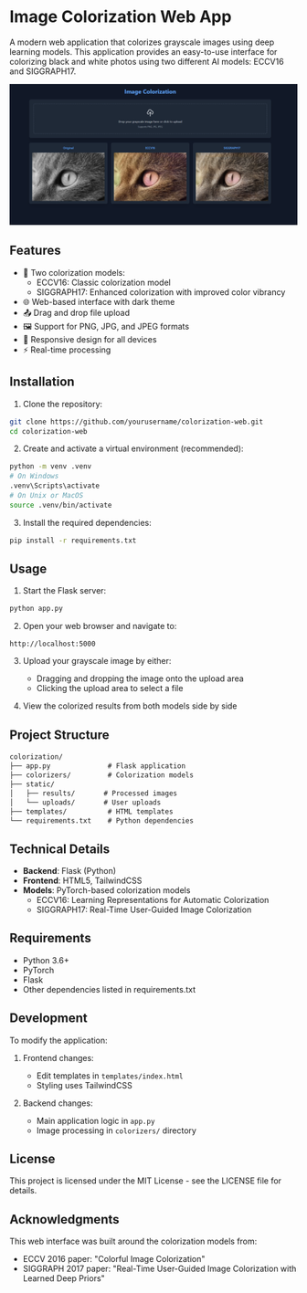 # Image Colorization Web App

A modern web application that colorizes grayscale images using deep learning models. This application provides an easy-to-use interface for colorizing black and white photos using two different AI models: ECCV16 and SIGGRAPH17.

![Example Colorization Results](colorization\app-screenshot.png)

## Features

- 🎨 Two colorization models:
  - ECCV16: Classic colorization model
  - SIGGRAPH17: Enhanced colorization with improved color vibrancy
- 🌐 Web-based interface with dark theme
- 📤 Drag and drop file upload
- 🖼️ Support for PNG, JPG, and JPEG formats
- 📱 Responsive design for all devices
- ⚡ Real-time processing

## Installation

1. Clone the repository:
```bash
git clone https://github.com/yourusername/colorization-web.git
cd colorization-web
```

2. Create and activate a virtual environment (recommended):
```bash
python -m venv .venv
# On Windows
.venv\Scripts\activate
# On Unix or MacOS
source .venv/bin/activate
```

3. Install the required dependencies:
```bash
pip install -r requirements.txt
```

## Usage

1. Start the Flask server:
```bash
python app.py
```

2. Open your web browser and navigate to:
```
http://localhost:5000
```

3. Upload your grayscale image by either:
   - Dragging and dropping the image onto the upload area
   - Clicking the upload area to select a file

4. View the colorized results from both models side by side

## Project Structure

```
colorization/
├── app.py              # Flask application
├── colorizers/         # Colorization models
├── static/            
│   ├── results/       # Processed images
│   └── uploads/       # User uploads
├── templates/          # HTML templates
└── requirements.txt    # Python dependencies
```

## Technical Details

- **Backend**: Flask (Python)
- **Frontend**: HTML5, TailwindCSS
- **Models**: PyTorch-based colorization models
  - ECCV16: Learning Representations for Automatic Colorization
  - SIGGRAPH17: Real-Time User-Guided Image Colorization

## Requirements

- Python 3.6+
- PyTorch
- Flask
- Other dependencies listed in requirements.txt

## Development

To modify the application:

1. Frontend changes:
   - Edit templates in `templates/index.html`
   - Styling uses TailwindCSS

2. Backend changes:
   - Main application logic in `app.py`
   - Image processing in `colorizers/` directory

## License

This project is licensed under the MIT License - see the LICENSE file for details.

## Acknowledgments

This web interface was built around the colorization models from:
- ECCV 2016 paper: "Colorful Image Colorization"
- SIGGRAPH 2017 paper: "Real-Time User-Guided Image Colorization with Learned Deep Priors"
